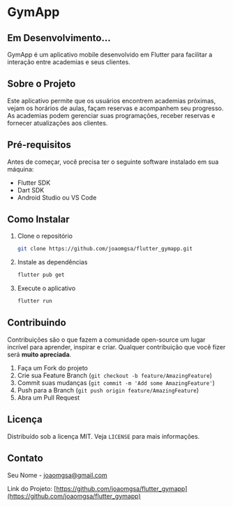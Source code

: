 # GymApp

## Em Desenvolvimento...

GymApp é um aplicativo mobile desenvolvido em Flutter para facilitar a interação entre academias e seus clientes. 

## Sobre o Projeto

Este aplicativo permite que os usuários encontrem academias próximas, vejam os horários de aulas, façam reservas e acompanhem seu progresso. As academias podem gerenciar suas programações, receber reservas e fornecer atualizações aos clientes.

## Pré-requisitos

Antes de começar, você precisa ter o seguinte software instalado em sua máquina:
- Flutter SDK
- Dart SDK
- Android Studio ou VS Code

## Como Instalar

1. Clone o repositório
   ```sh
   git clone https://github.com/joaomgsa/flutter_gymapp.git
   ```
2. Instale as dependências
   ```sh
   flutter pub get
   ```
3. Execute o aplicativo
   ```sh
   flutter run
   ```

## Contribuindo

Contribuições são o que fazem a comunidade open-source um lugar incrível para aprender, inspirar e criar. Qualquer contribuição que você fizer será **muito apreciada**.

1. Faça um Fork do projeto
2. Crie sua Feature Branch (`git checkout -b feature/AmazingFeature`)
3. Commit suas mudanças (`git commit -m 'Add some AmazingFeature'`)
4. Push para a Branch (`git push origin feature/AmazingFeature`)
5. Abra um Pull Request

## Licença

Distribuído sob a licença MIT. Veja `LICENSE` para mais informações.

## Contato

Seu Nome - joaomgsa@gmail.com

Link do Projeto: [https://github.com/joaomgsa/flutter_gymapp](https://github.com/joaomgsa/flutter_gymapp)

